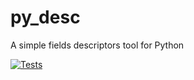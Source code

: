 # py_desc
A simple fields descriptors tool for Python 

[![Tests](https://github.com/syth0le/py_desc/actions/workflows/run_tests.yml/badge.svg)](https://github.com/syth0le/py_desc/actions/workflows/run_tests.yml)